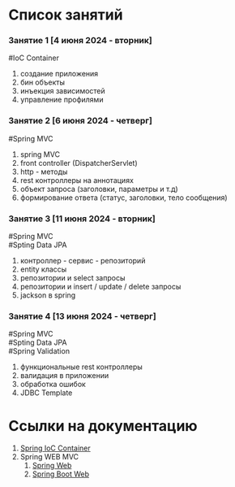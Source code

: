 # Список занятий
### Занятие 1 [4 июня 2024 - вторник]
#IoC Container
1. создание приложения
2. бин объекты
3. инъекция зависимостей
4. управление профилями

### Занятие 2 [6 июня 2024 - четверг] 
#Spring MVC
1. spring MVC
2. front controller (DispatcherServlet)
3. http - методы 
4. rest контроллеры на аннотациях
5. объект запроса (заголовки, параметры и т.д)
6. формирование ответа (статус, заголовки, тело сообщения)

### Занятие 3 [11 июня 2024 - вторник] 
#Spring MVC <br>
#Spting Data JPA 
1. контроллер - сервис - репозиторий
2. entity классы
3. репозитории и select запросы
4. репозитории и insert / update / delete запросы
5. jackson в spring

### Занятие 4 [13 июня 2024 - четверг]
#Spring MVC <br> #Spting Data JPA <br> #Spring Validation
1. функциональные rest контроллеры
2. валидация в приложении 
3. обработка ошибок 
4. JDBC Template

# Ссылки на документацию
1. [Spring IoC Container](https://docs.spring.io/spring-framework/reference/core/beans.html)
2. Spring WEB MVC
   1) [Spring Web](https://docs.spring.io/spring-framework/reference/web/webmvc.html)
   2) [Spring Boot Web](https://docs.spring.io/spring-framework/reference/web/webmvc.html)



